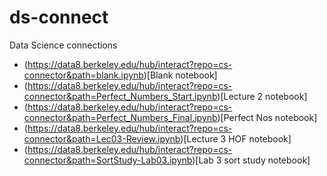 # ds-connect
Data Science connections

- (https://data8.berkeley.edu/hub/interact?repo=cs-connector&path=blank.ipynb)[Blank notebook]
- (https://data8.berkeley.edu/hub/interact?repo=cs-connector&path=Perfect_Numbers_Start.ipynb)[Lecture 2 notebook]
- (https://data8.berkeley.edu/hub/interact?repo=cs-connector&path=Perfect_Numbers_Final.ipynb)[Perfect Nos notebook]
- (https://data8.berkeley.edu/hub/interact?repo=cs-connector&path=Lec03-Review.ipynb)[Lecture 3 HOF  notebook]
- (https://data8.berkeley.edu/hub/interact?repo=cs-connector&path=SortStudy-Lab03.ipynb)[Lab 3 sort study  notebook]
